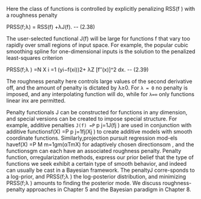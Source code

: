 
Here the class of functions is controlled by explicitly penalizing RSS(f ) with a roughness penalty

PRSS(f;λ) = RSS(f) +λJ(f).     -- (2.38) 

The user-selected functional J(f) will be large for functions f that vary too rapidly over small regions of input space. 
For example, the popular cubic smoothing spline for one-dimensional inputs is the solution to the penalized least-squares 
criterion 

PRSS(f;λ ) =N X i =1 (yi−f(xi))2+ λZ [f′′(x)]^2 dx. -- (2.39) 

The roughness penalty here controls large values of the second
derivative off, and the amount of penalty is dictated by λ≥0. 
For `λ = 0` no penalty is imposed, and any interpolating function will
do, while for `λ=∞` only functions linear inx are permitted. 

Penalty functionals J can be constructed for functions in any dimension,
and special versions can be created to impose special structure. 
For example, additive penalties `J(f) =P` p j=1J(fj ) are used in
conjunction with additive functionsf(X) =P p j=1fj(Xj ) to create additive models with smooth coordinate functions.
Similarly,projection pursuit regression mod-els havef(X) =P M m=1gm(αTmX) for adaptively chosen directionsαm , and the functionsgm can
each have an associated roughness penalty. Penalty function, orregularization methods, express our prior belief that the type of
functions we seek exhibit a certain type of smooth behavior, and indeed can usually be cast in a Bayesian framework. The penaltyJ
corre-sponds to a log-prior, and PRSS(f;λ ) the log-posterior distribution, and minimizing PRSS(f;λ ) amounts to finding the
posterior mode. 
We discuss roughness-penalty approaches in Chapter 5 and the Bayesian paradigm in Chapter 8.
